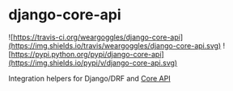 # django-core-api

![https://travis-ci.org/weargoggles/django-core-api](https://img.shields.io/travis/weargoggles/django-core-api.svg) ![https://pypi.python.org/pypi/django-core-api](https://img.shields.io/pypi/v/django-core-api.svg)

Integration helpers for Django/DRF and [Core API](http://www.coreapi.org)
